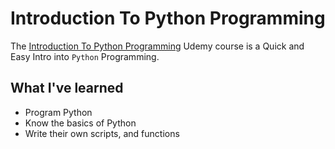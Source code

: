 # Introduction To Python Programming

The [Introduction To Python Programming](https://www.udemy.com/pythonforbeginnersintro/) Udemy course is a Quick and Easy Intro into `Python` Programming.

## What I've learned
- Program Python
- Know the basics of Python
- Write their own scripts, and functions
